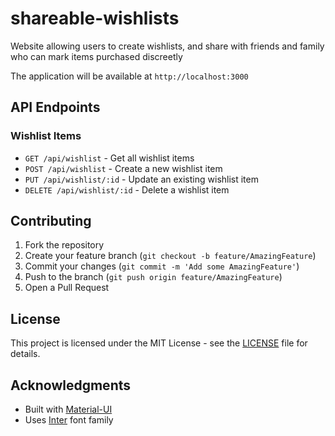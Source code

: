# shareable-wishlists
Website allowing users to create wishlists, and share with friends and family who can mark items purchased discreetly

The application will be available at `http://localhost:3000`

## API Endpoints

### Wishlist Items

- `GET /api/wishlist` - Get all wishlist items
- `POST /api/wishlist` - Create a new wishlist item
- `PUT /api/wishlist/:id` - Update an existing wishlist item
- `DELETE /api/wishlist/:id` - Delete a wishlist item

## Contributing

1. Fork the repository
2. Create your feature branch (`git checkout -b feature/AmazingFeature`)
3. Commit your changes (`git commit -m 'Add some AmazingFeature'`)
4. Push to the branch (`git push origin feature/AmazingFeature`)
5. Open a Pull Request

## License

This project is licensed under the MIT License - see the [LICENSE](LICENSE) file for details.

## Acknowledgments

- Built with [Material-UI](https://mui.com/)
- Uses [Inter](https://fonts.google.com/specimen/Inter) font family
